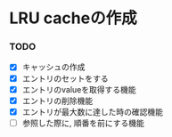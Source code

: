 # LRU cacheの作成

### TODO
- [x] キャッシュの作成
- [x] エントリのセットをする
- [x] エントリのvalueを取得する機能
- [x] エントリの削除機能
- [x] エントリが最大数に達した時の確認機能
- [ ] 参照した際に, 順番を前にする機能